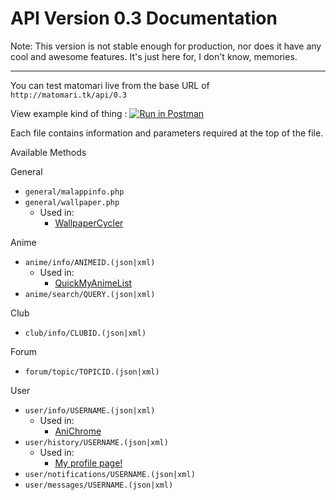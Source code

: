 # API Version 0.3 Documentation

Note: This version is not stable enough for production, nor does it have any cool and awesome features. It's just here for, I don't know, memories.

---

You can test matomari live from the base URL of ```http://matomari.tk/api/0.3```

View example kind of thing : [![Run in Postman](https://run.pstmn.io/button.svg)](https://app.getpostman.com/run-collection/f9a68f114b10fc4f6ee0)

Each file contains information and parameters required at the top of the file.

Available Methods

General

- ```general/malappinfo.php``` 
- ```general/wallpaper.php``` 
  - Used in:
    - [WallpaperCycler](https://github.com/FoxInFlame/WallpaperCycler)
    
Anime

- ```anime/info/ANIMEID.(json|xml)```
  - Used in:
    - [QuickMyAnimeList](https://myanimelist.net/forum/?topicid=1552137)
- ```anime/search/QUERY.(json|xml)```

Club

- ```club/info/CLUBID.(json|xml)``` 

Forum

- ```forum/topic/TOPICID.(json|xml)```

User

- ```user/info/USERNAME.(json|xml)```
  - Used in:
    - [AniChrome](https://github.com/FoxInFlame/AniChrome)
- ```user/history/USERNAME.(json|xml)```
  - Used in:
    - [My profile page!](http://www.foxinflame.tk)
- ```user/notifications/USERNAME.(json|xml)```
- ```user/messages/USERNAME.(json|xml)```
